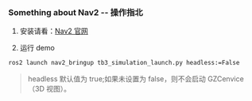 ### Something about Nav2 -- 操作指北

1. 安装请看：[Nav2 官网](https://docs.nav2.org/getting_started/index.html)

2. 运行 demo

```bash
ros2 launch nav2_bringup tb3_simulation_launch.py headless:=False
```

> headless 默认值为 true;如果未设置为 false，则不会启动 GZCenvice（3D 视图）。

